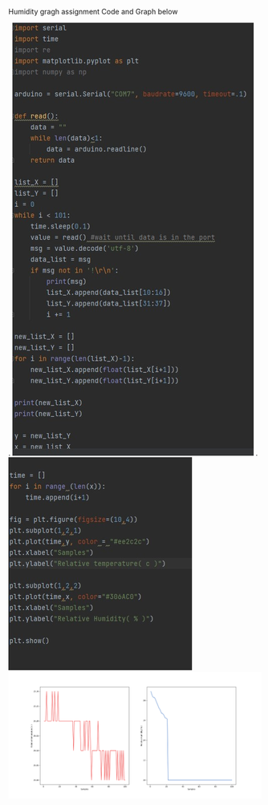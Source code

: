 Humidity gragh assignment
Code and Graph below



.
![](https://github.com/ZavenGaloyan/Unit2_repo/blob/main/Lessons/Humidity_code_1.jpg)
.
![](https://github.com/ZavenGaloyan/Unit2_repo/blob/main/Lessons/Humidity_code_2.jpg)
![](https://github.com/ZavenGaloyan/Unit2_repo/blob/main/Lessons/humidity_graph.png)
